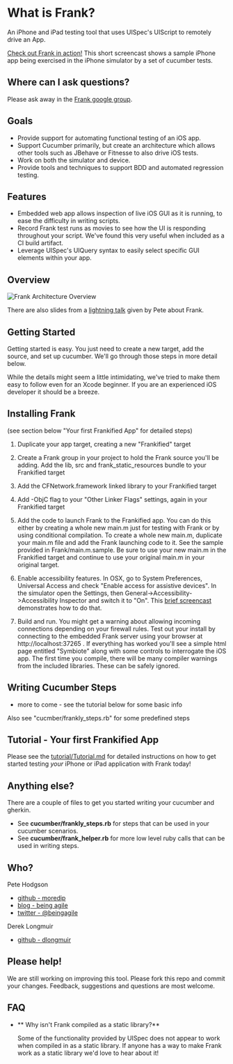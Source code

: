 What is Frank?
=====

An iPhone and iPad testing tool that uses UISpec's UIScript to
remotely drive an App. 

[Check out Frank in action!](http://sl.thepete.net/frank_ea_demo) This short screencast shows a sample iPhone app being exercised in the iPhone simulator by a set of cucumber tests.

Where can I ask questions?
-----
Please ask away in the [Frank google group](http://groups.google.com/group/frank-discuss).


Goals
-----

* Provide support for automating functional testing of an iOS app.
* Support Cucumber primarily, but create an architecture which allows other tools such as JBehave or Fitnesse to also drive iOS tests. 
* Work on both the simulator and device.
* Provide tools and techniques to support BDD and automated regression testing.


Features
--------

* Embedded web app allows inspection of live iOS GUI as it is running, to ease the difficulty in writing scripts.
* Record Frank test runs as movies to see how the UI is responding throughout your script. We've found this very useful when included as a CI build artifact. 
* Leverage UISpec's UIQuery syntax to easily select specific GUI elements within your app.


Overview
--------

![Frank Architecture Overview](http://github.com/moredip/frank/raw/master/doc/Frank%20Architecture.png)

There are also slides from a [lightning talk](http://moredip.github.com/frank_lightning_talk_slides.html)
given by Pete about Frank.


Getting Started
---------------

Getting started is easy. You just need to create a new target, add the
source, and set up cucumber. We'll go through those steps in more
detail below. 

While the details might seem a little intimidating, we've tried to
make them easy to follow even for an Xcode beginner. If you are an
experienced iOS developer it should be a breeze.


Installing Frank
----------------

(see section below "Your first Frankified App" for detailed steps)

1. Duplicate your app target, creating a new "Frankified" target

2. Create a Frank group in your project to hold the Frank source
you'll be adding. Add the lib, src and frank_static_resources bundle
to your Frankified target

3. Add the CFNetwork.framework linked library to your Frankified target

4. Add -ObjC flag to your "Other Linker Flags" settings, again in your
Frankified target

5. Add the code to launch Frank to the Frankified app. You can do this
either by creating a whole new main.m just for testing with Frank or
by using conditional compilation.
To create a whole new main.m, duplicate your main.m file and add the
Frank launching code to it. See the sample provided in
Frank/main.m.sample. Be sure to use your new main.m in the Frankified
target and continue to use your original main.m in your original
target.

6. Enable accessibility features. In OSX, go to System Preferences,
Universal Access and check "Enable access for assistive devices". In
the simulator open the Settings, then
General->Accessibility->Accessibility Inspector and switch it to "On". This [brief screencast](http://screencast.com/t/XnW5pL8q) demonstrates how to do that.


7. Build and run. You might get a warning about allowing incoming
connections depending on your firewall rules. Test out your install by
connecting to the embedded Frank server using your browser at
http://localhost:37265 . If everything has worked you'll see a simple
html page entitled "Symbiote" along with some controls to interrogate
the iOS app. The first time you compile, there will be many compiler
warnings from the included libraries. These can be safely ignored.


Writing Cucumber Steps
----------------------

* more to come - see the tutorial below for some basic info

Also see "cucmber/frankly_steps.rb" for some predefined steps

Tutorial - Your first Frankified App
------------------------------------

Please see the [tutorial/Tutorial.md](Frank/tree/master/tutorial/Tutorial.md) for detailed instructions on how to get started testing *your* iPhone or iPad application with Frank today!


Anything else?
--------------

There are a couple of files to get you started writing your cucumber and gherkin.

* See **cucumber/frankly_steps.rb** for steps that can be used in your cucumber scenarios.
* See **cucumber/frank_helper.rb** for more low level ruby calls that can be used in writing steps.


Who?
----

Pete Hodgson

* [github - moredip](http://github.com/moredip)
* [blog - being agile](http://blog.thepete.net/)
* [twitter - @beingagile](http://twitter.com/beingagile)

Derek Longmuir

* [github - dlongmuir](http://github.com/dlongmuir)


Please help!
------------

We are still working on improving this tool. Please fork this repo and
commit your changes. Feedback, suggestions and questions are most welcome.

FAQ
---

* ** Why isn't Frank compiled as a static library?**

	Some of the functionality provided by UISpec does not appear to work when compiled in as a static library. If anyone has a way to make Frank work as a static library we'd love to hear about it!
